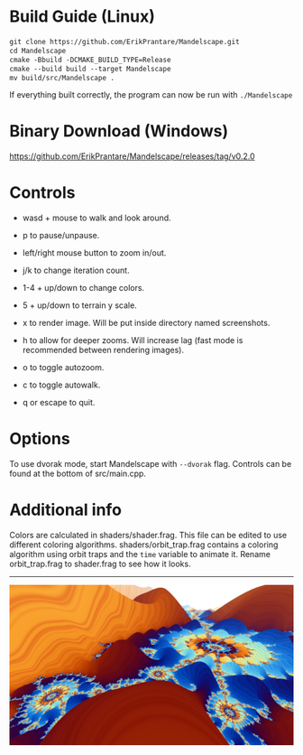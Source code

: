 # Build Guide (Linux)
```
git clone https://github.com/ErikPrantare/Mandelscape.git
cd Mandelscape
cmake -Bbuild -DCMAKE_BUILD_TYPE=Release
cmake --build build --target Mandelscape
mv build/src/Mandelscape .
```
If everything built correctly, the program can now be run with `./Mandelscape`

# Binary Download (Windows)
https://github.com/ErikPrantare/Mandelscape/releases/tag/v0.2.0

# Controls
- wasd + mouse to walk and look around.

- p to pause/unpause.

- left/right mouse button to zoom in/out.

- j/k to change iteration count.

- 1-4 + up/down to change colors.

- 5 + up/down to terrain y scale.

- x to render image. Will be put inside directory named screenshots.

- h to allow for deeper zooms. Will increase lag 
        (fast mode is recommended between rendering images).

- o to toggle autozoom.

- c to toggle autowalk.

- q or escape to quit.

# Options
To use dvorak mode, start Mandelscape with `--dvorak` flag.
Controls can be found at the bottom of src/main.cpp.

# Additional info
Colors are calculated in shaders/shader.frag. This file can be edited to
use different coloring algorithms. shaders/orbit\_trap.frag contains a
coloring algorithm using orbit traps and the `time` variable to animate
it. Rename orbit\_trap.frag to shader.frag to see how it looks.

---

![](preview.jpg?raw=true "Title")
